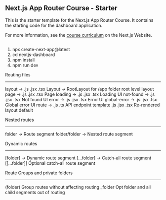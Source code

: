 ## Next.js App Router Course - Starter

This is the starter template for the Next.js App Router Course. It contains the starting code for the dashboard application.

For more information, see the [course curriculum](https://nextjs.org/learn) on the Next.js Website.


## 
1. npx create-next-app@latest
2. cd nextjs-dashboard
3. npm install
4. npm run dev


Routing files 
*********************

layout -> 	.js .jsx .tsx	Layout  -> RootLayout for /app folder root level layout
page	->  .js .jsx .tsx	Page
loading	-> .js .jsx .tsx	Loading UI
not-found	-> .js .jsx .tsx	Not found UI
error	-> .js .jsx .tsx	Error UI
global-error	-> .js .jsx .tsx	Global error UI
route	-> .js .ts	API endpoint
template	.js .jsx .tsx	Re-rendered layout
default

Nested routes
*********************

folder	-> Route segment
folder/folder	-> Nested route segment


Dynamic routes
*************************

[folder]	-> Dynamic route segment
[...folder]	-> Catch-all route segment
[[...folder]]	Optional catch-all route segment

Route Groups and private folders
*****************************************

(folder)	Group routes without affecting routing
_folder	Opt folder and all child segments out of routing

